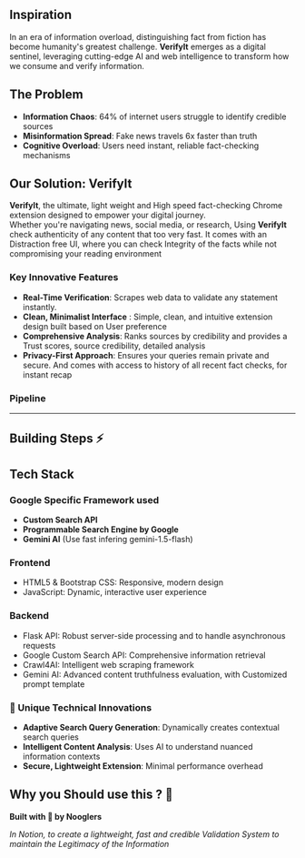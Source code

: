 
## Inspiration

In an era of information overload, distinguishing fact from fiction has become humanity's greatest challenge. **VerifyIt** emerges as a digital sentinel, leveraging cutting-edge AI and web intelligence to transform how we consume and verify information.

## The Problem

- **Information Chaos**: 64% of internet users struggle to identify credible sources
- **Misinformation Spread**: Fake news travels 6x faster than truth
- **Cognitive Overload**: Users need instant, reliable fact-checking mechanisms


## Our Solution: VerifyIt

**VerifyIt**, the ultimate, light weight and High speed fact-checking Chrome extension designed to empower your digital journey.  
Whether you're navigating news, social media, or research, Using **VerifyIt** check authenticity of any content that too very fast. It comes with an Distraction free UI, where you can check Integrity of the facts while not compromising your reading environment

### Key Innovative Features

- **Real-Time Verification**: Scrapes web data to validate any statement instantly.  
- **Clean, Minimalist Interface** : Simple, clean, and intuitive extension design built based on User preference
- **Comprehensive Analysis**: Ranks sources by credibility and provides a Trust scores, source credibility, detailed analysis 
- **Privacy-First Approach**: Ensures your queries remain private and secure. And comes with access to history of all recent fact checks, for instant recap

### Pipeline

------

## Building Steps ⚡


## **Tech Stack**
### **Google Specific Framework used**

- **Custom Search API**
- **Programmable Search Engine by Google**
- **Gemini AI** (Use fast infering gemini-1.5-flash)
  
### **Frontend**
- HTML5 & Bootstrap CSS: Responsive, modern design
- JavaScript: Dynamic, interactive user experience

### **Backend**
- Flask API: Robust server-side processing and to handle asynchronous requests
- Google Custom Search API: Comprehensive information retrieval
- Crawl4AI: Intelligent web scraping framework
- Gemini AI: Advanced content truthfulness evaluation, with Customized prompt template



### 🔧 Unique Technical Innovations

- **Adaptive Search Query Generation**: Dynamically creates contextual search queries
- **Intelligent Content Analysis**: Uses AI to understand nuanced information contexts
- **Secure, Lightweight Extension**: Minimal performance overhead

## Why you Should use this ? 🤔




**Built with 💖 by Nooglers**

_In Notion, to create a lightweight, fast and credible Validation System to maintain the Legitimacy of the Information_
